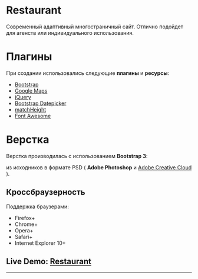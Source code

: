 # Restaurant

Современный адаптивный многостраничный сайт. Отлично подойдет для агенств или индивидуального использования.

# Плагины

При создании использовались следующие **плагины** и **ресурсы**:

* [Bootstrap][1]
* [Google Maps][2]
* [jQuery][3]
* [Bootstrap Datepicker][4]
* [matchHeight][5]
* [Font Awesome][6]

# Верстка

Верстка производилась с использованием **Bootstrap 3**:

из исходников в формате PSD ( **Adobe Photoshop** и [Adobe Creative Cloud][9] ).

## Кроссбраузерность

Поддержка браузерами:

* Firefox+
* Chrome+
* Opera+
* Safari+
* Internet Explorer 10+

## Live Demo: [Restaurant][10]

***
[1]: http://getbootstrap.com "Bootstrap"
[2]: https://developers.google.com/maps/documentation/javascript/ "Google Maps"
[3]: https://jquery.com "jQuery"
[4]: https://bootstrap-datepicker.readthedocs.io/en/latest/ "Bootstrap Datepicker"
[5]: http://brm.io/jquery-match-height/ "matchHeight"
[6]: http://fontawesome.io/ "Font Awesome"
[9]: https://assets.adobe.com/ "Adobe Creative Cloud"
[10]: https://gearmobile.github.io/restaurant/ "Restaurant"
